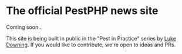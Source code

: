 # The official PestPHP news site

Coming soon...

This site is being built in public in the "Pest in Practice" series by [Luke Downing](https://github.com/lukeraymonddowning).
If you would like to contribute, we're open to ideas and PRs.
